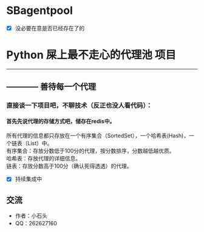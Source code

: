 # SBagentpool

- [x] 没必要在意是否已经存在了的
# Python 屎上最不走心的代理池 项目

------
## ———— 善待每一个代理



### 直接谈一下项目吧，不聊技术（反正也没人看代码）：

#### 首先先说代理的存储方式吧，储存在redis中。

所有代理的信息都只存放在一个有序集合（SortedSet），一个哈希表(Hash)，一个链表（List）中。<br>
有序集合：存放分数低于100分的代理，按分数排序，分数越低越优质。<br>
哈希表：存放代理的详细信息。<br>
链表：存放分数高于100分（确认死得透透）的代理。<br>








- [x] 持续集成中
## 交流
* 作者：小石头
* QQ：262627160
